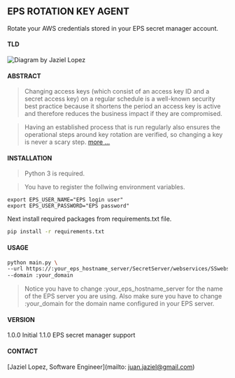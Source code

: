 ## EPS ROTATION KEY AGENT

Rotate your AWS credentials stored in your EPS secret manager account.

#### TLD

![Diagram by Jaziel Lopez](https://raw.githubusercontent.com/jaziel-lopez/eps-aws-key-rotation/master/esp.dia.keyrotation.raw.png "Diagram by Jaziel Lopez")


#### ABSTRACT

> Changing access keys (which consist of an access key ID and a secret access key) on a regular schedule is a 
well-known security best practice because it shortens the period an access key is active and therefore reduces 
the business impact if they are compromised. 

> Having an established process that is run regularly also ensures the operational steps around key rotation are 
verified, so changing a key is never a scary step. [more ...](https://aws.amazon.com/blogs/security/how-to-rotate-access-keys-for-iam-users/)


#### INSTALLATION

> Python 3 is required.

> You have to register the follwing environment variables.

  ```
  export EPS_USER_NAME="EPS login user"
  export EPS_USER_PASSWORD="EPS password"
  ```

Next install required packages from requirements.txt file.

  ```bash
  pip install -r requirements.txt
  ```

#### USAGE

```sh
python main.py \
--url https://:your_eps_hostname_server/SecretServer/webservices/SSwebservice.asmx\?WSDL \
--domain :your_domain
```

> Notice you have to change :your_eps_hostname_server for the name of the EPS server you are using.
> Also make sure you have to change :your_domain for the domain name configured in your EPS server.

#### VERSION

1.0.0 Initial
1.1.0 EPS secret manager support

#### CONTACT

[Jaziel Lopez, Software Engineer](mailto: juan.jaziel@gmail.com)

